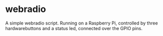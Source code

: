 # webradio
A simple webradio script. Running on a Raspberry Pi, controlled by three hardwarebuttons and a status led, connected over the GPIO pins. 
